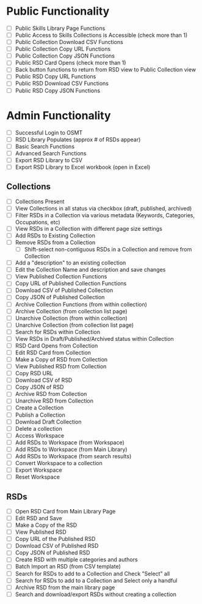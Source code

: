 # Public Functionality
- [ ] Public Skills Library Page Functions
- [ ] Public Access to Skills Collections is Accessible (check more than 1)
- [ ] Public Collection Download CSV Functions
- [ ] Public Collection Copy URL Functions
- [ ] Public Collection Copy JSON Functions
- [ ] Public RSD Card Opens (check more than 1)
- [ ] Back button functions to return from RSD view to Public Collection view
- [ ] Public RSD Copy URL Functions
- [ ] Public RSD Download CSV Functions
- [ ] Public RSD Copy JSON Functions

# Admin Functionality
- [ ] Successful Login to OSMT
- [ ] RSD Library Populates (approx # of RSDs appear)
- [ ] Basic Search Functions
- [ ] Advanced Search Functions
- [ ] Export RSD Library to CSV
- [ ] Export RSD Library to Excel workbook (open in Excel)

## Collections
- [ ] Collections Present
- [ ] View Collections in all status via checkbox (draft, published, archived)
- [ ] Filter RSDs in a Collection via various metadata (Keywords, Categories, Occupations, etc)
- [ ] View RSDs in a Collection with different page size settings
- [ ] Add RSDs to Existing Collection
- [ ] Remove RSDs from a Collection
  - [ ] Shift-select non-contiguous RSDs in a Collection and remove from Collection
- [ ] Add a "description" to an existing collection
- [ ] Edit the Collection Name and description and save changes
- [ ] View Published Collection Functions
- [ ] Copy URL of Published Collection Functions
- [ ] Download CSV of Published Collection
- [ ] Copy JSON of Published Collection
- [ ] Archive Collection Functions (from within collection)
- [ ] Archive Collection (from collection list page)
- [ ] Unarchive Collection (from within collection)
- [ ] Unarchive Collection (from collection list page)
- [ ] Search for RSDs within Collection
- [ ] View RSDs in Draft/Published/Archived status within Collection
- [ ] RSD Card Opens from Collection
- [ ] Edit RSD Card from Collection
- [ ] Make a Copy of RSD from Collection
- [ ] View Published RSD from Collection
- [ ] Copy RSD URL
- [ ] Download CSV of RSD
- [ ] Copy JSON of RSD
- [ ] Archive RSD from Collection
- [ ] Unarchive RSD from Collection
- [ ] Create a Collection
- [ ] Publish a Collection
- [ ] Download Draft Collection
- [ ] Delete a collection
- [ ] Access Workspace
- [ ] Add RSDs to Workspace (from Workspace)
- [ ] Add RSDs to Workspace (from Main Library)
- [ ] Add RSDs to Workspace (from search results)
- [ ] Convert Workspace to a collection
- [ ] Export Workspace
- [ ] Reset Workspace

## RSDs
- [ ] Open RSD Card from Main Library Page
- [ ] Edit RSD and Save
- [ ] Make a Copy of the RSD
- [ ] View Published RSD
- [ ] Copy URL of the Published RSD
- [ ] Download CSV of Published RSD
- [ ] Copy JSON of Published RSD
- [ ] Create RSD with multiple categories and authors
- [ ] Batch Import an RSD (from CSV template)
- [ ] Search for RSDs to add to a Collection and Check "Select" all
- [ ] Search for RSDs to add to a Collection and Select only a handful
- [ ] Archive RSD from the main library page
- [ ] Search and download/export RSDs without creating a collection
